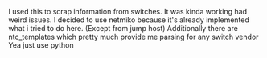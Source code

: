 I used this to scrap information from switches. 
It was kinda working had weird issues. 
I decided to use netmiko because it's already implemented what i tried to do here. (Except from jump host)
Additionally there are ntc_templates which pretty much provide me parsing for any switch vendor
Yea just use python
